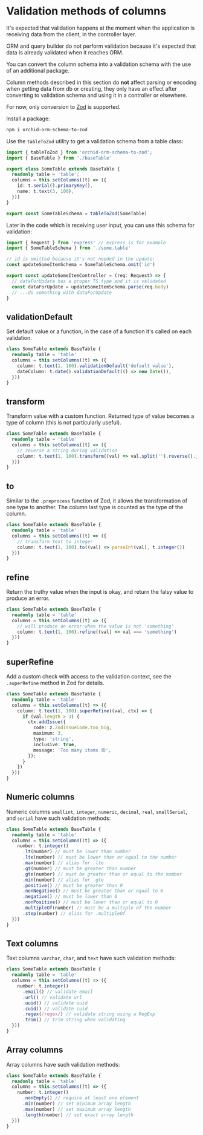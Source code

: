 # Validation methods of columns

It's expected that validation happens at the moment when the application is receiving data from the client, in the controller layer.

ORM and query builder do not perform validation because it's expected that data is already validated when it reaches ORM.

You can convert the column schema into a validation schema with the use of an additional package.

Column methods described in this section do **not** affect parsing or encoding when getting data from db or creating,
they only have an effect after converting to validation schema and using it in a controller or elsewhere.

For now, only conversion to [Zod](https://github.com/colinhacks/zod) is supported.

Install a package:

```sh
npm i orchid-orm-schema-to-zod
```

Use the `tableToZod` utility to get a validation schema from a table class:

```ts
import { tableToZod } from 'orchid-orm-schema-to-zod';
import { BaseTable } from './baseTable'

export class SomeTable extends BaseTable {
  readonly table = 'table';
  columns = this.setColumns((t) => ({
    id: t.serial().primaryKey(),
    name: t.text(3, 100),
  }))
}

export const SomeTableSchema = tableToZod(SomeTable)
```

Later in the code which is receiving user input, you can use this schema for validation:

```ts
import { Request } from 'express' // express is for example
import { SomeTableSchema } from './some.table'

// id is omitted because it's not needed in the update:
const updateSomeItemSchema = SomeTableSchema.omit('id')

export const updateSomeItemController = (req: Request) => {
  // dataForUpdate has a proper TS type and it is validated
  const dataForUpdate = updateSomeItemSchema.parse(req.body)
  // ...do something with dataForUpdate
}
```

## validationDefault

Set default value or a function, in the case of a function it's called on each validation.

```ts
class SomeTable extends BaseTable {
  readonly table = 'table'
  columns = this.setColumns((t) => ({
    column: t.text(1, 100).validationDefault('default value'),
    dateColumn: t.date().validationDefault(() => new Date()),
  }))
}
```

## transform

Transform value with a custom function. Returned type of value becomes a type of column (this is not particularly useful).

```ts
class SomeTable extends BaseTable {
  readonly table = 'table'
  columns = this.setColumns((t) => ({
    // reverse a string during validation
    column: t.text(1, 100).transform((val) => val.split('').reverse().join(''))
  }))
}
```

## to

Similar to the `.preprocess` function of Zod, it allows the transformation of one type to another. The column last type is counted as the type of the column.

```ts
class SomeTable extends BaseTable {
  readonly table = 'table'
  columns = this.setColumns((t) => ({
    // transform text to integer
    column: t.text(1, 100).to((val) => parseInt(val), t.integer())
  }))
}
```

## refine

Return the truthy value when the input is okay, and return the falsy value to produce an error.

```ts
class SomeTable extends BaseTable {
  readonly table = 'table'
  columns = this.setColumns((t) => ({
    // will produce an error when the value is not 'something'
    column: t.text(1, 100).refine((val) => val === 'something')
  }))
}
```

## superRefine

Add a custom check with access to the validation context, see the `.superRefine` method in Zod for details.

```ts
class SomeTable extends BaseTable {
  readonly table = 'table'
  columns = this.setColumns((t) => ({
    column: t.text(1, 100).superRefine((val, ctx) => {
      if (val.length > 3) {
        ctx.addIssue({
          code: z.ZodIssueCode.too_big,
          maximum: 3,
          type: 'string',
          inclusive: true,
          message: 'Too many items 😡',
        });
      }
    })
  }))
}
```

## Numeric columns

Numeric columns `smallint`, `integer`, `numeric`, `decimal`, `real`, `smallSerial`, and `serial` have such validation methods:

```ts
class SomeTable extends BaseTable {
  readonly table = 'table'
  columns = this.setColumns((t) => ({
    number: t.integer()
      .lt(number) // must be lower than number
      .lte(number) // must be lower than or equal to the number
      .max(number) // alias for .lte
      .gt(number) // must be greater than number
      .gte(number) // must be greater than or equal to the number
      .min(number) // alias for .gte
      .positive() // must be greater than 0
      .nonNegative() // must be greater than or equal to 0
      .negative() // must be lower than 0
      .nonPositive() // must be lower than or equal to 0
      .multipleOf(number) // must be a multiple of the number
      .step(number) // alias for .multipleOf
  }))
}
```

## Text columns

Text columns `varchar`, `char`, and `text` have such validation methods:

```ts
class SomeTable extends BaseTable {
  readonly table = 'table'
  columns = this.setColumns((t) => ({
    number: t.integer()
      .email() // validate email
      .url() // validate url
      .uuid() // validate uuid
      .cuid() // validate cuid
      .regex(/regex/) // validate string using a RegExp
      .trim() // trim string when validating
  }))
}
```

## Array columns

Array columns have such validation methods:

```ts
class SomeTable extends BaseTable {
  readonly table = 'table'
  columns = this.setColumns((t) => ({
    number: t.integer()
      .nonEmpty() // require at least one element
      .min(number) // set minimum array length
      .max(number) // set maximum array length
      .length(number) // set exact array length
  }))
}
```
